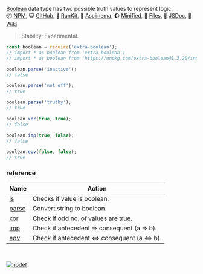 [Boolean] data type has two possible truth values to represent logic.<br>
:package: [NPM](https://www.npmjs.com/package/extra-boolean),
:smiley_cat: [GitHub](https://www.npmjs.com/package/extra-boolean),
:running: [RunKit](https://npm.runkit.com/extra-boolean),
:vhs: [Asciinema](https://asciinema.org/a/337221),
:moon: [Minified](https://www.npmjs.com/package/extra-boolean.min),
:ledger: [Files](https://unpkg.com/extra-boolean/),
:newspaper: [JSDoc](https://nodef.github.io/extra-boolean/),
:blue_book: [Wiki](https://github.com/nodef/extra-boolean/wiki/).

> Stability: Experimental.

```javascript
const boolean = require('extra-boolean');
// import * as boolean from 'extra-boolean';
// import * as boolean from 'https://unpkg.com/extra-boolean@1.3.20/index.mjs'; (deno)

boolean.parse('inactive');
// false

boolean.parse('not off');
// true

boolean.parse('truthy');
// true

boolean.xor(true, true);
// false

boolean.imp(true, false);
// false

boolean.eqv(false, false);
// true
```

### reference

| Name    | Action                                    |
| ------- | ----------------------------------------- |
| [is]    | Checks if value is boolean.               |
| [parse] | Convert string to boolean.                |
| [xor]   | Check if odd no. of values are true.      |
| [imp]   | Check if antecedent ⇒ consequent (a ⇒ b). |
| [eqv]   | Check if antecedent ⇔ consequent (a ⇔ b). |

<br>

[![nodef](https://merferry.glitch.me/card/extra-boolean.svg)](https://nodef.github.io)

[Boolean]: https://developer.mozilla.org/en-US/docs/Web/JavaScript/Reference/Global_Objects/Boolean
[browserify]: https://www.npmjs.com/package/browserify
[rollup]: https://www.npmjs.com/package/rollup
[uglify-js]: https://www.npmjs.com/package/uglify-js
[is]: https://github.com/nodef/extra-boolean/wiki/is
[parse]: https://github.com/nodef/extra-boolean/wiki/parse
[xor]: https://github.com/nodef/extra-boolean/wiki/xor
[imp]: https://github.com/nodef/extra-boolean/wiki/imp
[eqv]: https://github.com/nodef/extra-boolean/wiki/eqv
